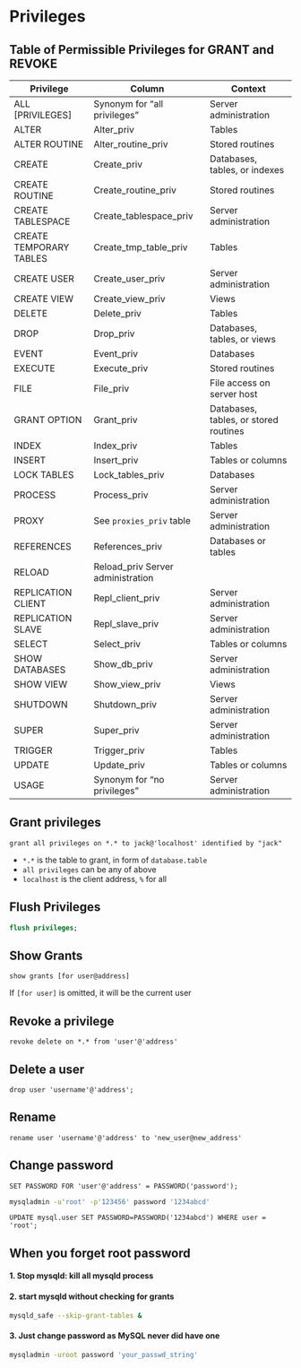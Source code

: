 # Privileges

## Table of Permissible Privileges for GRANT and REVOKE

Privilege | Column    | Context
--- |--- | ---
ALL [PRIVILEGES]    | Synonym for “all privileges” | Server administration
ALTER| Alter_priv   | Tables
ALTER ROUTINE       |   Alter_routine_priv|  Stored routines
CREATE              |  Create_priv |Databases, tables, or indexes
CREATE ROUTINE      | Create_routine_priv| Stored routines
CREATE TABLESPACE   |Create_tablespace_priv|  Server administration
CREATE TEMPORARY TABLES | Create_tmp_table_priv | Tables
CREATE USER | Create_user_priv | Server administration
CREATE VIEW | Create_view_priv | Views
DELETE  | Delete_priv | Tables
DROP    | Drop_priv | Databases, tables, or views
EVENT   | Event_priv | Databases
EXECUTE | Execute_priv | Stored routines
FILE    | File_priv | File access on server host
GRANT OPTION | Grant_priv | Databases, tables, or stored routines
INDEX   | Index_priv | Tables
INSERT  | Insert_priv | Tables or columns
LOCK TABLES | Lock_tables_priv | Databases
PROCESS | Process_priv | Server administration
PROXY   |See `proxies_priv` table | Server administration
REFERENCES | References_priv | Databases or tables
RELOAD  | Reload_priv Server administration
REPLICATION CLIENT | Repl_client_priv | Server administration
REPLICATION SLAVE | Repl_slave_priv | Server administration
SELECT  | Select_priv | Tables or columns
SHOW DATABASES | Show_db_priv | Server administration
SHOW VIEW   | Show_view_priv | Views
SHUTDOWN    | Shutdown_priv | Server administration
SUPER   | Super_priv | Server administration
TRIGGER | Trigger_priv | Tables
UPDATE  | Update_priv | Tables or columns
USAGE   | Synonym for “no privileges” | Server administration

## Grant privileges

```mysql
grant all privileges on *.* to jack@'localhost' identified by "jack"
```

- `*.*` is the table to grant, in form of `database.table`
- `all privileges` can be any of above
- `localhost` is the client address, `%` for all

## Flush Privileges

```sql
flush privileges;
```

## Show Grants

```mysql
show grants [for user@address]
```

If `[for user]` is omitted, it will be the current user

## Revoke a privilege

```mysql
revoke delete on *.* from 'user'@'address'
```

## Delete a user

```mysql
drop user 'username'@'address';
```

## Rename

```mysql
rename user 'username'@'address' to 'new_user@new_address'
```

## Change password

```mysql
SET PASSWORD FOR 'user'@'address' = PASSWORD('password');
```

```bash
mysqladmin -u'root' -p'123456' password '1234abcd'
```

```mysql
UPDATE mysql.user SET PASSWORD=PASSWORD('1234abcd') WHERE user = 'root';
```

## When you forget root password

#### 1. Stop mysqld: kill all mysqld process

#### 2. start mysqld without checking for grants

```bash
mysqld_safe --skip-grant-tables & 
```

#### 3. Just change password as MySQL never did have one

```bash
mysqladmin -uroot password 'your_passwd_string'
```
